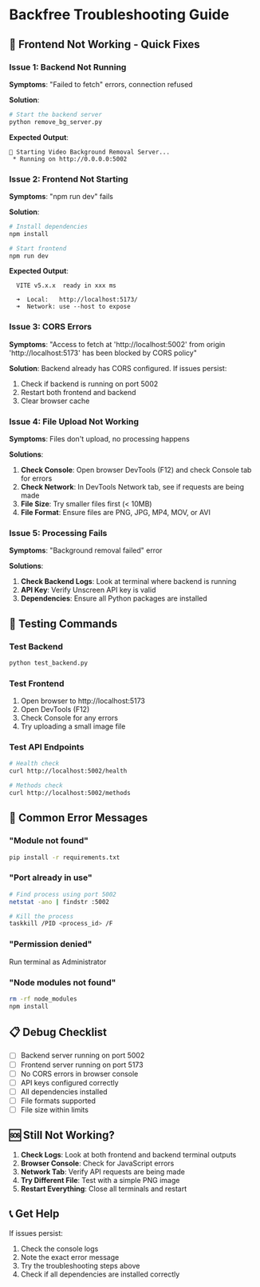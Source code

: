 # Backfree Troubleshooting Guide

## 🚨 Frontend Not Working - Quick Fixes

### Issue 1: Backend Not Running
**Symptoms**: "Failed to fetch" errors, connection refused

**Solution**:
```bash
# Start the backend server
python remove_bg_server.py
```

**Expected Output**:
```
🚀 Starting Video Background Removal Server...
 * Running on http://0.0.0.0:5002
```

### Issue 2: Frontend Not Starting
**Symptoms**: "npm run dev" fails

**Solution**:
```bash
# Install dependencies
npm install

# Start frontend
npm run dev
```

**Expected Output**:
```
  VITE v5.x.x  ready in xxx ms

  ➜  Local:   http://localhost:5173/
  ➜  Network: use --host to expose
```

### Issue 3: CORS Errors
**Symptoms**: "Access to fetch at 'http://localhost:5002' from origin 'http://localhost:5173' has been blocked by CORS policy"

**Solution**: Backend already has CORS configured. If issues persist:
1. Check if backend is running on port 5002
2. Restart both frontend and backend
3. Clear browser cache

### Issue 4: File Upload Not Working
**Symptoms**: Files don't upload, no processing happens

**Solutions**:
1. **Check Console**: Open browser DevTools (F12) and check Console tab for errors
2. **Check Network**: In DevTools Network tab, see if requests are being made
3. **File Size**: Try smaller files first (< 10MB)
4. **File Format**: Ensure files are PNG, JPG, MP4, MOV, or AVI

### Issue 5: Processing Fails
**Symptoms**: "Background removal failed" error

**Solutions**:
1. **Check Backend Logs**: Look at terminal where backend is running
2. **API Key**: Verify Unscreen API key is valid
3. **Dependencies**: Ensure all Python packages are installed

## 🔧 Testing Commands

### Test Backend
```bash
python test_backend.py
```

### Test Frontend
1. Open browser to http://localhost:5173
2. Open DevTools (F12)
3. Check Console for any errors
4. Try uploading a small image file

### Test API Endpoints
```bash
# Health check
curl http://localhost:5002/health

# Methods check
curl http://localhost:5002/methods
```

## 🐛 Common Error Messages

### "Module not found"
```bash
pip install -r requirements.txt
```

### "Port already in use"
```bash
# Find process using port 5002
netstat -ano | findstr :5002

# Kill the process
taskkill /PID <process_id> /F
```

### "Permission denied"
Run terminal as Administrator

### "Node modules not found"
```bash
rm -rf node_modules
npm install
```

## 📋 Debug Checklist

- [ ] Backend server running on port 5002
- [ ] Frontend server running on port 5173
- [ ] No CORS errors in browser console
- [ ] API keys configured correctly
- [ ] All dependencies installed
- [ ] File formats supported
- [ ] File size within limits

## 🆘 Still Not Working?

1. **Check Logs**: Look at both frontend and backend terminal outputs
2. **Browser Console**: Check for JavaScript errors
3. **Network Tab**: Verify API requests are being made
4. **Try Different File**: Test with a simple PNG image
5. **Restart Everything**: Close all terminals and restart

## 📞 Get Help

If issues persist:
1. Check the console logs
2. Note the exact error message
3. Try the troubleshooting steps above
4. Check if all dependencies are installed correctly 